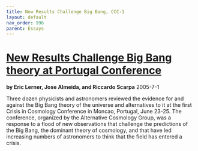 ```yaml
---
title: New Results Challenge Big Bang, CCC-1
layout: default
nav_order: 996
parent: Essays
---
```


# [New Results Challenge Big Bang theory at Portugal Conference](./new-results-challenge-big-bang-at-ccc-1.pdf)

**by Eric Lerner, Jose Almeida, and Riccardo Scarpa**
2005-7-1

Three dozen physicists and astronomers reviewed the evidence for and against the Big Bang theory of the universe and alternatives to it at the first Crisis in Cosmology Conference in Moncao, Portugal, June 23-25. The conference, organized by the Alternative Cosmology Group, was a response to a flood of new observations that challenge the predictions of the Big Bang, the dominant theory of cosmology, and that have led increasing numbers of astronomers to think that the field has entered a crisis.